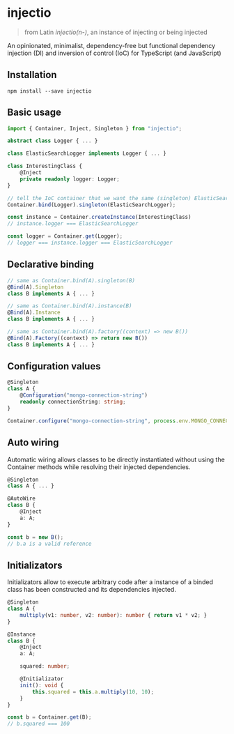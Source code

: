 # injectio
> from Latin *injectio(n-)*, an instance of injecting or being injected

An opinionated, minimalist, dependency-free but functional dependency injection (DI) and inversion of control (IoC) for TypeScript (and JavaScript)

## Installation
```npm install --save injectio```

## Basic usage
```typescript
import { Container, Inject, Singleton } from "injectio";

abstract class Logger { ... }

class ElasticSearchLogger implements Logger { ... }

class InterestingClass {
    @Inject
    private readonly logger: Logger;
}

// tell the IoC container that we want the same (singleton) ElasticSearchLogger instance when we request an instance of a Logger
Container.bind(Logger).singleton(ElasticSearchLogger);

const instance = Container.createInstance(InterestingClass)
// instance.logger === ElasticSearchLogger

const logger = Container.get(Logger);
// logger === instance.logger === ElasticSearchLogger
```

## Declarative binding
```typescript
// same as Container.bind(A).singleton(B)
@Bind(A).Singleton
class B implements A { ... }

// same as Container.bind(A).instance(B)
@Bind(A).Instance
class B implements A { ... }

// same as Container.bind(A).factory((context) => new B())
@Bind(A).Factory((context) => return new B())
class B implements A { ... }
```

## Configuration values
```typescript
@Singleton
class A {
    @Configuration("mongo-connection-string")
    readonly connectionString: string;
}

Container.configure("mongo-connection-string", process.env.MONGO_CONNECTION_STRING));
```

## Auto wiring
Automatic wiring allows classes to be directly instantiated without using the Container methods while resolving their injected dependencies.
```typescript
@Singleton
class A { ... }

@AutoWire
class B {
    @Inject
    a: A;
}

const b = new B();
// b.a is a valid reference
```

## Initializators
Initializators allow to execute arbitrary code after a instance of a binded class has been constructed and its dependencies injected.
```typescript
@Singleton
class A {
    multiply(v1: number, v2: number): number { return v1 * v2; }
}

@Instance
class B {
    @Inject
    a: A;

    squared: number;

    @Initializator
    init(): void {
        this.squared = this.a.multiply(10, 10);
    }
}

const b = Container.get(B);
// b.squared === 100
```
